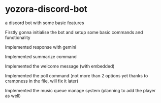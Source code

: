 # yozora-discord-bot
a discord bot with some basic features

Firstly gonna initialise the bot and setup some basic commands and functionality

Implemented response with gemini

Implemented summarize command

Implemented the welcome message (with embedded)

Implemented the poll command (not more than 2 options yet thanks to crampness in the file, will fix it later)

Implemented the music queue manage system (planning to add the player as well)
